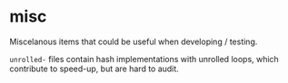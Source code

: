 # misc

Miscelanous items that could be useful when developing / testing.

`unrolled-` files contain hash implementations with unrolled loops, which contribute to speed-up, but are hard to audit.